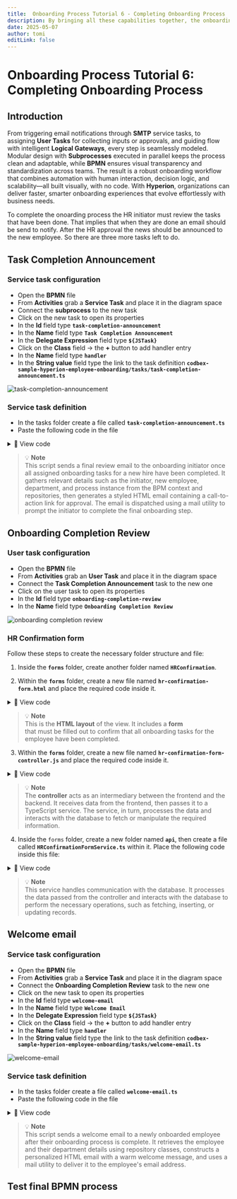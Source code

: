 ```yaml
---
title:  Onboarding Process Tutorial 6 - Completing Onboarding Process
description: By bringing all these capabilities together, the onboarding process will be complete with clarity, control, and speed.
date: 2025-05-07
author: tomi
editLink: false
---
```


# Onboarding Process Tutorial 6: Completing Onboarding Process

## Introduction

From triggering email notifications through **SMTP** service tasks, to assigning **User Tasks** for collecting inputs or approvals, and guiding flow with intelligent **Logical Gateways**, every step is seamlessly modeled. Modular design with **Subprocesses** executed in parallel keeps the process clean and adaptable, while **BPMN** ensures visual transparency and standardization across teams. The result is a robust onboarding workflow that combines automation with human interaction, decision logic, and scalability—all built visually, with no code. With **Hyperion**, organizations can deliver faster, smarter onboarding experiences that evolve effortlessly with business needs.

To complete the onoarding process the HR initiator must review the tasks that have been done. That implies that when they are done an email should be send to notify. After the HR approval the news should be announced to the new employee. So there are three more tasks left to do.

## Task Completion Announcement

### Service task configuration

- Open the **BPMN** file
- From **Activities** grab a **Service Task** and place it in the diagram space
- Connect the **subprocess** to the new task
- Click on the new task to open its properties
- In the **Id** field type **`task-completion-announcement`**
- In the **Name** field type **`Task Completion Announcement`**
- In the **Delegate Expression** field type **`${JSTask}`**
- Click on the **Class** field → the **+** button to add handler entry
- In the **Name** field type **`handler`**
- In the **String value** field type the link to the task definition **`codbex-sample-hyperion-employee-onboarding/tasks/task-completion-announcement.ts`**

![task-completion-announcement](../../../../images/2025-05-07-onboarding-process/task-completion-announcement.gif)

### Service task definition

- In the tasks folder create a file called **`task-completion-announcement.ts`**
- Paste the following code in the file

<details>
  <summary>📄 View code</summary>

```typescript
import { EmployeeRepository as EmployeeDao } from "codbex-sample-hyperion-employee-onboarding/gen/codbex-sample-hyperion-employee-onboarding/dao/Employee/EmployeeRepository";
import { DepartmentRepository as DepartmentDao } from "codbex-sample-hyperion-employee-onboarding/gen/codbex-sample-hyperion-employee-onboarding/dao/Department/DepartmentRepository";

import { process } from "sdk/bpm";
import { sendMail } from "./mail-util";

const employeeDao = new EmployeeDao();
const departmentDao = new DepartmentDao();

const execution = process.getExecutionContext();
const executionId = execution.getId();

const onboardingInitiatorId = process.getVariable(executionId, "OnboardingInitiator");
let onboardingInitiatorLink = process.getVariable(executionId, "OnboardingInitiatorLink");
const employeeId = process.getVariable(executionId, "Employee");

const onboardingInitiator = employeeDao.findById(onboardingInitiatorId);
if (!onboardingInitiator) {
  throw new Error(`Employee with ID ${onboardingInitiatorId} not found!`);
}

const newHire = employeeDao.findById(employeeId);
if (!newHire) {
  throw new Error(`Employee with ID ${employeeId} not found!`);
}

const departmentName = departmentDao.findById(newHire.Department).Name;

const subject = "Employee Onboarding Review";
const processInstanceId = execution.getProcessInstanceId();

onboardingInitiatorLink = `${onboardingInitiatorLink}&processId=${processInstanceId}`;

const content = `
  <div style="font-family: Arial, sans-serif; line-height: 1.6; color: #333; max-width: 600px; margin: auto; padding: 20px; border: 1px solid #ddd; border-radius: 10px;">
    <div style="text-align: left; margin-bottom: 20px;">
      <img src="https://raw.githubusercontent.com/codbex/codbex.github.io/main/docs/images/logos/codbex-logo.png" alt="Company Logo" style="width: 50px; height: 50px;">
    </div>
    <h2 style="color: #2c3e50; text-align: center;">Employee Onboarding Final Review</h2>
    <p>Dear ${onboardingInitiator.Name},</p>
    <p>The onboarding process for <strong>${newHire.Name}</strong> (Department: <strong>${departmentName}</strong>) has been completed by the assigned team members and now requires your final review and approval.</p>
    <p>Please click the button below to access your inbox and complete the final steps:</p>
    <div style="text-align: center; margin: 20px 0;">
      <a href="${onboardingInitiatorLink}" target="_blank" style="
        display: inline-block;
        padding: 12px 24px;
        font-size: 16px;
        color: #fff;
        background-color: #007bff;
        text-decoration: none;
        border-radius: 5px;
      ">Review & Approve</a>
    </div>
    <p style="text-align: center; font-size: 14px; color: #555;">
      Alternatively, you can access it here: 
      <a href="${onboardingInitiatorLink}" target="_blank" style="color: #007bff; text-decoration: underline;">
        Review and Approve Onboarding
      </a>
    </p>
    <p>If you have any questions or need assistance, please reach out to the HR team.</p>
    <p>Best regards.</p>
  </div>
`;

sendMail(onboardingInitiator.Email, subject, content);

```

</details>

> 💡 **Note**  
> This script sends a final review email to the onboarding initiator once all assigned onboarding tasks for a new hire have been completed. It gathers relevant details such as the initiator, new employee, department, and process instance from the BPM context and repositories, then generates a styled HTML email containing a call-to-action link for approval. The email is dispatched using a mail utility to prompt the initiator to complete the final onboarding step.

## Onboarding Completion Review

### User task configuration

-   Open the **BPMN** file
-	From **Activities** grab an **User Task** and place it in the diagram space
-	Connect the **Task Completion Announcement** task to the new one
-	Click on the user task to open its properties
-	In the **Id** field type **`onboarding-completion-review`**
-	In the **Name** field type **`Onboarding Completion Review`**

![onboarding completion review](../../../../images/2025-05-07-onboarding-process/onboarding-completion-review.gif)

### HR Confirmation form

Follow these steps to create the necessary folder structure and file:

1. Inside the **`forms`** folder, create another folder named **`HRConfirmation`**.

2. Within the **`forms`** folder, create a new file named **`hr-confirmation-form.html`** and place the required code inside it.

<details>
  <summary>📄 View code</summary>
  
```
<!DOCTYPE html>
<html lang="en" xmlns="http://www.w3.org/1999/xhtml" ng-app="templateApp" ng-controller="templateController">

    <head>
        <meta charset="utf-8" />
        <meta name="viewport" content="width=device-width, initial-scale=1">
        <link rel="icon" sizes="any" href="data:;base64,iVBORw0KGgo=">
        <title dg-view-title></title>
        <script type="text/javascript" src="hr-confirmation-generate.js"></script>
        <script type="text/javascript" src="/services/js/platform-core/services/loader.js?id=view-js"></script>
        <link type="text/css" rel="stylesheet" href="/services/js/platform-core/services/loader.js?id=view-css" />
        <script src="hr-confirmation-form-controller.js">
        </script>
    </head>

    <body class="bk-vbox">
        <h2 bk-title class="bk-padding--sm bk-center" wrap="true" header-size="2" aria-label="title" ng-if="!isCompleted"> HR Confirmation</h2>
        <bk-scrollbar class="bk-full-height bk-padding--sm bk-center--horizontal">
            <bk-message-page glyph="sap-icon--message-information" ng-if="isCompleted">
                <bk-message-page-title>Onboarding Complete</bk-message-page-title>
                <bk-message-page-subtitle>The onboarding tasks for the employee have been completed. There is no further HR confirmation work needed.</bk-message-page-subtitle>
            </bk-message-page>
            <bk-panel ng-if="!isCompleted" expanded="true" compact="true" class="bk-restrict-width--sm bk-full-width">
                <bk-panel-header>
                    <h3 aria-label="title" class="fd-margin--md">Onboarding Completion Checklist</h3>
                </bk-panel-header>
                <bk-panel-content aria-label="Panel Content">
                    <bk-list>
                        <bk-list-item ng-repeat="next in taskList">
                            <bk-list-icon glyph="sap-icon sap-icon--accept"></bk-list-icon>
                            <bk-list-title>{{ next.Name }}</bk-list-title>
                        </bk-list-item>
                    </bk-list>
                    <bk-form-group ng-if="!isEmpty" class="fd-margin-top--md">
                        <bk-form-item>
                            <bk-checkbox id="confirmed" compact="false" ng-model="checkboxes.model"></bk-checkbox>
                            <bk-checkbox-label for="confirmed"> I confirm that all onboarding tasks have been completed successfully</bk-checkbox-label>
                        </bk-form-item>
                    </bk-form-group>
                </bk-panel-content>
            </bk-panel>
        </bk-scrollbar>
        <bk-bar bar-design="footer" class="bk-margin-top--md bk-padding--sm" ng-if="!isCompleted">
            <bk-bar-right>
                <bk-bar-element>
                    <bk-button label="Submit" state="emphasized" ng-click="completeOnboarding()" ng-disabled="!checkboxes.model">
                    </bk-button>
                </bk-bar-element>
            </bk-bar-right>
        </bk-bar>

        <theme></theme>
    </body>


</html>

```
</details>

> 💡 **Note**  
> This is the **HTML layout** of the view. It includes a **form**  
> that must be filled out to confirm that all onboarding tasks for the employee have been completed.

3. Within the **`forms`** folder, create a new file named **`hr-confirmation-form-controller.js`** and place the required code inside it.


<details>
  <summary>📄 View code</summary>

```
angular.module('templateApp', ['blimpKit', 'platformView']).controller('templateController', ($scope, $http) => {

    const employeeId = new URLSearchParams(window.location.search).get('employeeId');
    const processInstanceId = new URLSearchParams(window.location.search).get('processId');

    $scope.entity = {};
    $scope.forms = {
        details: {},
    };
    $scope.checkboxes = {
        model: false
    };
    $scope.isCompleted = false;

    const tasksUrl =
        "/services/ts/codbex-sample-hyperion-employee-onboarding/forms/HRConfirmation/api/HRConfirmationFormService.ts/tasksData/" + employeeId;
    const completeTaskUrl =
        "/services/ts/codbex-sample-hyperion-employee-onboarding/forms/HRConfirmation/api/HRConfirmationFormService.ts/completeTask/" + processInstanceId;

    $http.get(tasksUrl)
        .then(response => {
            $scope.taskList = response.data.Tasks;
            $scope.isEmpty = $scope.taskList.length == 0;
        })
        .catch((error) => {
            console.error("Error getting task data: ", error);
        });

    $scope.completeOnboarding = () => {
        $http.post(completeTaskUrl)
            .then(response => {
                console.log(response);
                $scope.isCompleted = true;
            })
            .catch((error) => {
                console.error("Error completing tasks or refreshing task list", error);
            });
    }

});

```
</details>

> 💡 **Note**  
> The **controller** acts as an intermediary between the frontend and the backend. It receives data from the frontend, then passes it to a TypeScript service. The service, in turn, processes the data and interacts with the database to fetch or manipulate the required information.


4. Inside the `forms` folder, create a new folder named **`api`**, then create a file called **`HRConfirmationFormService.ts`** within it. Place the following code inside this file:


<details>
  <summary>📄 View code</summary>

```
import { OnboardingTaskRepository as OnboardingTaskDao } from "codbex-sample-hyperion-employee-onboarding/gen/codbex-sample-hyperion-employee-onboarding/dao/OnboardingTask/OnboardingTaskRepository";
import { EmployeeRepository as EmployeeDao } from "codbex-sample-hyperion-employee-onboarding/gen/codbex-sample-hyperion-employee-onboarding/dao/Employee/EmployeeRepository";

import { Controller, Get, Post } from "sdk/http";
import { tasks } from "sdk/bpm";

@Controller
class HRConfirmationService {

    private readonly onboardingTaskDao;
    private readonly employeeDao;

    constructor() {
        this.onboardingTaskDao = new OnboardingTaskDao();
        this.employeeDao = new EmployeeDao();
    }

    @Get("/tasksData/:employeeId")
    public tasksData(_: any, ctx: any) {
        const employeeId = ctx.pathParameters.employeeId;

        const tasks = this.onboardingTaskDao.findAll({
            $filter: {
                equals: {
                    Employee: employeeId,
                    Status: 3
                }
            }
        });

        const employees = this.employeeDao.findAll({
            $filter: {
                equals: {
                    Id: employeeId
                }
            }
        });

        return {
            "Tasks": tasks,
            "Employee": employees[0].Status
        };
    }

    @Post("/completeTask/:processInstanceId")
    public completeTask(_: any, ctx: any) {
        const processInstanceId = ctx.pathParameters.processInstanceId;

        const processTask = tasks.list().filter(task => task.data.processInstanceId === processInstanceId);

        tasks.complete(processTask[0].data.id);
    }

}
```

</details>

> 💡 **Note**  
> This service handles communication with the database. It processes the data passed from the controller and interacts with the database to perform the necessary operations, such as fetching, inserting, or updating records.

## Welcome email

### Service task configuration

- Open the **BPMN** file
- From **Activities** grab a **Service Task** and place it in the diagram space
- Connect the **Onboarding Completion Review** task to the new one
- Click on the new task to open its properties
- In the **Id** field type **`welcome-email`**
- In the **Name** field type **`Welcome Email`**
- In the **Delegate Expression** field type **`${JSTask}`**
- Click on the **Class** field → the **+** button to add handler entry
- In the **Name** field type **`handler`**
- In the **String value** field type the link to the task definition **`codbex-sample-hyperion-employee-onboarding/tasks/welcome-email.ts`**

![welcome-email](../../../../images/2025-05-07-onboarding-process/welcome-email.gif)

### Service task definition

- In the tasks folder create a file called **`welcome-email.ts`**
- Paste the following code in the file

<details>
  <summary>📄 View code</summary>

```typescript
import { EmployeeRepository as EmployeeDao } from "codbex-sample-hyperion-employee-onboarding/gen/codbex-sample-hyperion-employee-onboarding/dao/Employee/EmployeeRepository";
import { DepartmentRepository as DepartmentDao } from "codbex-sample-hyperion-employee-onboarding/gen/codbex-sample-hyperion-employee-onboarding/dao/Department/DepartmentRepository";

import { process } from "sdk/bpm";
import { sendMail } from "./mail-util";

const employeeDao = new EmployeeDao();
const departmentDao = new DepartmentDao();

const execution = process.getExecutionContext();
const executionId = execution.getId();

const employeeId = process.getVariable(executionId, "Employee");

const employee = employeeDao.findById(employeeId);
if (!employee) {
  throw new Error(`Employee with ID ${employeeId} not found!`);
}

const departmentName = departmentDao.findById(employee.Department).Name;

const subject = "Welcome to the Team";

const content = `
  <div style="font-family: Arial, sans-serif; line-height: 1.6; color: #333; max-width: 600px; margin: auto; padding: 20px; border: 1px solid #ddd; border-radius: 10px;">
    <div style="text-align: left; margin-bottom: 20px;">
      <img src="https://raw.githubusercontent.com/codbex/codbex.github.io/main/docs/images/logos/codbex-logo.png" alt="Company Logo" style="width: 50px; height: 50px;">
    </div>
    <h2 style="color: #2c3e50; text-align: center;">Welcome to the Team!</h2>
    <p>Dear ${employee.Name},</p>
    <p>We are excited to inform you that your onboarding process has been successfully completed!</p>
    <p>Welcome aboard, <strong>${employee.Name}</strong> we are thrilled to have you join the <strong>${departmentName}</strong> team.</p>
    <p>If you have any questions or need assistance with your next steps, please feel free to contact the HR team.</p>
    <p>Best regards.</p>
  </div>
`;

sendMail(employee.Email, subject, content);

```

</details>

> 💡 **Note**  
> This script sends a welcome email to a newly onboarded employee after their onboarding process is complete. It retrieves the employee and their department details using repository classes, constructs a personalized HTML email with a warm welcome message, and uses a mail utility to deliver it to the employee's email address.

## Test final BPMN process